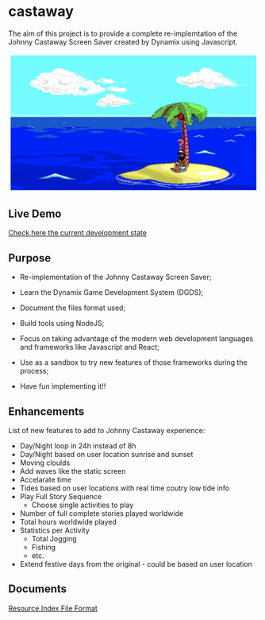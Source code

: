 # castaway

The aim of this project is to provide a complete re-implemtation of the Johnny Castaway Screen Saver created by Dynamix using Javascript.

![alt text](castaway.png "Dynamix Johnny Castaway Screen Saver")

## Live Demo

[Check here the current development state](http://castaway.xesf.net/#entry=MJFISH.TTM)

## Purpose
- Re-implementation of the Johnny Castaway Screen Saver;

- Learn the Dynamix Game Development System (DGDS);

- Document the files format used;

- Build tools using NodeJS;

- Focus on taking advantage of the modern web development languages and frameworks like Javascript and React;

- Use as a sandbox to try new features of those frameworks during the process;

- Have fun implementing it!!

## Enhancements

List of new features to add to Johnny Castaway experience:
* Day/Night loop in 24h instead of 8h
* Day/Night based on user location sunrise and sunset
* Moving cloulds
* Add waves like the static screen
* Accelarate time
* Tides based on user locations with real time coutry low tide info
* Play Full Story Sequence
    * Choose single activities to play
* Number of full complete stories played worldwide
* Total hours worldwide played
* Statistics per Activity
    * Total Jogging
    * Fishing
    * etc.
* Extend festive days from the original - could be based on user location

## Documents

[Resource Index File Format](docs/resindex.md)
